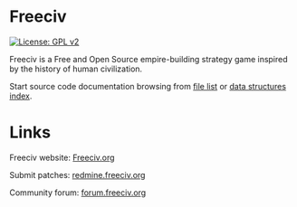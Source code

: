 Freeciv
=======

[![License: GPL v2](https://img.shields.io/badge/License-GPL%20v2-blue.svg)](https://www.gnu.org/licenses/old-licenses/gpl-2.0.en.html)

Freeciv is a Free and Open Source empire-building strategy game inspired by the history of human civilization.

Start source code documentation browsing from [file list](files.html) or [data structures index](classes.html).

Links
=====
Freeciv website: [Freeciv.org](https://www.freeciv.org/)

Submit patches: [redmine.freeciv.org](https://redmine.freeciv.org/projects/freeciv)

Community forum: [forum.freeciv.org](https://forum.freeciv.org/)
